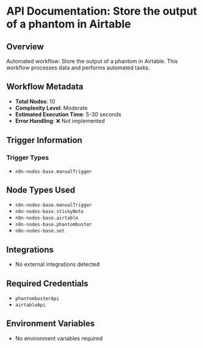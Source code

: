 # API Documentation: Store the output of a phantom in Airtable

## Overview
Automated workflow: Store the output of a phantom in Airtable. This workflow processes data and performs automated tasks.

## Workflow Metadata
- **Total Nodes**: 10
- **Complexity Level**: Moderate
- **Estimated Execution Time**: 5-30 seconds
- **Error Handling**: ❌ Not implemented

## Trigger Information
### Trigger Types
- `n8n-nodes-base.manualTrigger`

## Node Types Used
- `n8n-nodes-base.manualTrigger`
- `n8n-nodes-base.stickyNote`
- `n8n-nodes-base.airtable`
- `n8n-nodes-base.phantombuster`
- `n8n-nodes-base.set`

## Integrations
- No external integrations detected

## Required Credentials
- `phantombusterApi`
- `airtableApi`

## Environment Variables
- No environment variables required
